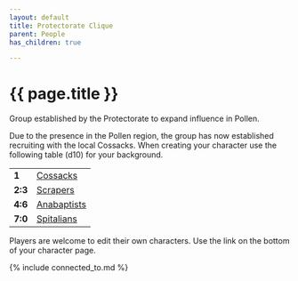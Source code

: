 ```yaml
---
layout: default
title: Protectorate Clique
parent: People
has_children: true

---
```


# {{ page.title }}

Group established by the Protectorate to expand influence in Pollen.

Due to the presence in the Pollen region, the group has now established recruiting with the local Cossacks.
When creating your character use the following table (d10) for your background.

|         |                                                         |
| ------- | ------------------------------------------------------- |
| **1**   | [Cossacks](../../systems/backgrounds/cossacks.md)       |
| **2:3** | [Scrapers](../../systems/backgrounds/scrapers.md)       |
| **4:6** | [Anabaptists](../../systems/backgrounds/anabaptists.md) |
| **7:0** | [Spitalians](../../systems/backgrounds/spitalians.md)   |

Players are welcome to edit their own characters.
Use the link on the bottom of your character page.

{% include connected_to.md %}

